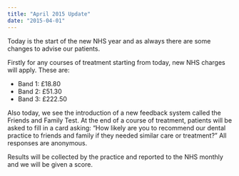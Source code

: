 ```yaml
---
title: "April 2015 Update"
date: "2015-04-01"
---
```


Today is the start of the new NHS year and as always there are some changes to advise our patients.
<!-- excerpt -->
Firstly for any courses of treatment starting from today, new NHS charges will apply. These are:

- Band 1: £18.80
- Band 2: £51.30
- Band 3: £222.50

Also today, we see the introduction of a new feedback system called the Friends and Family Test. At the end of a course of treatment, patients will be asked to fill in a card asking: “How likely are you to recommend our dental practice to friends and family if they needed similar care or treatment?” All responses are anonymous.

Results will be collected by the practice and reported to the NHS monthly and we will be given a score.
